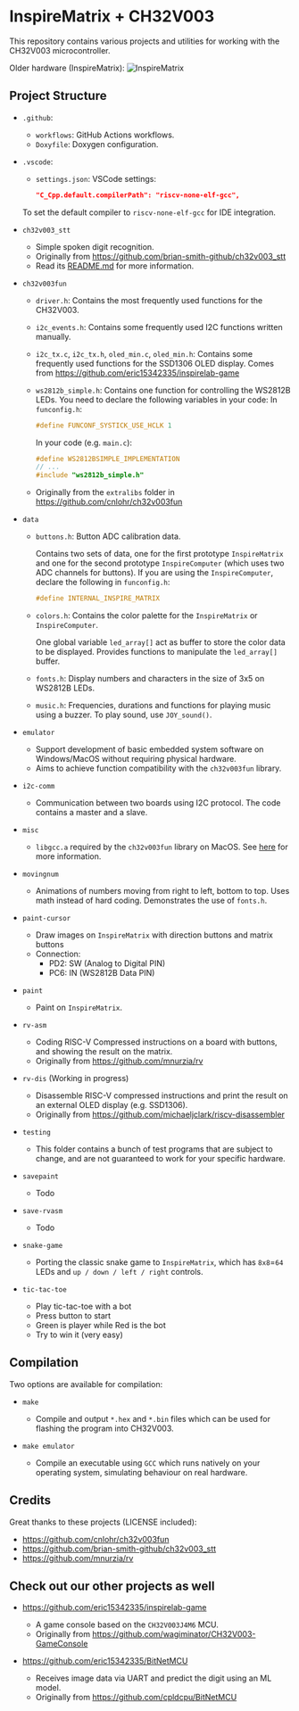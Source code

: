 # InspireMatrix + CH32V003

This repository contains various projects and utilities for
working with the CH32V003 microcontroller.

Older hardware (InspireMatrix):
![InspireMatrix](inspire_matrix.jpeg)

## Project Structure

* `.github`:
  * `workflows`: GitHub Actions workflows.
  * `Doxyfile`: Doxygen configuration.

* `.vscode`:
  * `settings.json`: VSCode settings:

    ```json
    "C_Cpp.default.compilerPath": "riscv-none-elf-gcc",
    ```

  To set the default compiler to `riscv-none-elf-gcc` for IDE integration.

* `ch32v003_stt`
  * Simple spoken digit recognition.
  * Originally from <https://github.com/brian-smith-github/ch32v003_stt>
  * Read its [README.md](ch32v003_stt/STT-README.md) for more information.

* `ch32v003fun`
  * `driver.h`: Contains the most frequently used functions for the CH32V003.
  * `i2c_events.h`: Contains some frequently used I2C functions written manually.
  * `i2c_tx.c`, `i2c_tx.h`, `oled_min.c`, `oled_min.h`: Contains some frequently used functions for the SSD1306 OLED display. Comes from <https://github.com/eric15342335/inspirelab-game>
  * `ws2812b_simple.h`: Contains one function for controlling the WS2812B LEDs.
  You need to declare the following variables in your code:
  In `funconfig.h`:
  
    ```c
    #define FUNCONF_SYSTICK_USE_HCLK 1
    ```

    In your code (e.g. `main.c`):
  
    ```c
    #define WS2812BSIMPLE_IMPLEMENTATION
    // ...
    #include "ws2812b_simple.h"
    ```

  * Originally from the `extralibs` folder in <https://github.com/cnlohr/ch32v003fun>

* `data`
  * `buttons.h`: Button ADC calibration data.

    Contains two sets of data, one for the first prototype
    `InspireMatrix` and one for the second prototype `InspireComputer` (which uses two ADC channels for buttons). If you are using the `InspireComputer`, declare the following in `funconfig.h`:

    ```c
    #define INTERNAL_INSPIRE_MATRIX
    ```

  * `colors.h`: Contains the color palette for the `InspireMatrix` or `InspireComputer`.
  
    One global variable `led_array[]` act as buffer to store the color data to be displayed.
    Provides functions to manipulate the `led_array[]` buffer.

  * `fonts.h`: Display numbers and characters in the size of 3x5 on WS2812B LEDs.

  * `music.h`: Frequencies, durations and functions for playing music using a buzzer.
  To play sound, use `JOY_sound()`.

* `emulator`
  * Support development of basic embedded system software on Windows/MacOS without requiring
  physical hardware.
  * Aims to achieve function compatibility with the `ch32v003fun` library.

* `i2c-comm`
  * Communication between two boards using I2C protocol. The code contains a master and a slave.

* `misc`
  * `libgcc.a` required by the `ch32v003fun` library on MacOS. See [here](misc/README.md) for more information.

* `movingnum`
  * Animations of numbers moving from right to left, bottom to top. Uses math instead of hard coding.
  Demonstrates the use of `fonts.h`.

* `paint-cursor`
  * Draw images on `InspireMatrix` with direction buttons and matrix buttons
  * Connection:
    * PD2: SW (Analog to Digital PIN)
    * PC6: IN (WS2812B Data PIN)

* `paint`
  * Paint on `InspireMatrix`.

* `rv-asm`
  * Coding RISC-V Compressed instructions on a board with buttons, and showing the result on the matrix.
  * Originally from <https://github.com/mnurzia/rv>

* `rv-dis` (Working in progress)
  * Disassemble RISC-V compressed instructions and print the result on an external OLED display (e.g. SSD1306).
  * Originally from <https://github.com/michaeljclark/riscv-disassembler>

* `testing`
  * This folder contains a bunch of test programs that are subject to change, and are not guaranteed to work for
  your specific hardware.

* `savepaint`
  * Todo

* `save-rvasm`
  * Todo

* `snake-game`
  * Porting the classic snake game to `InspireMatrix`, which has `8x8`=`64` LEDs and `up / down / left / right` controls.

* `tic-tac-toe`
  * Play tic-tac-toe with a bot
  * Press button to start
  * Green is player while Red is the bot
  * Try to win it (very easy)

## Compilation

Two options are available for compilation:

* `make`
  * Compile and output `*.hex` and `*.bin` files which can be used for flashing the program into
  CH32V003.

* `make emulator`
  * Compile an executable using `GCC` which runs natively on your operating system, simulating behaviour on real hardware.

## Credits

Great thanks to these projects (LICENSE included):

* <https://github.com/cnlohr/ch32v003fun>
* <https://github.com/brian-smith-github/ch32v003_stt>
* <https://github.com/mnurzia/rv>

## Check out our other projects as well

* <https://github.com/eric15342335/inspirelab-game>
  * A game console based on the `CH32V003J4M6` MCU.
  * Originally from <https://github.com/wagiminator/CH32V003-GameConsole>

* <https://github.com/eric15342335/BitNetMCU>
  * Receives image data via UART and predict the digit using an ML model.
  * Originally from <https://github.com/cpldcpu/BitNetMCU>
